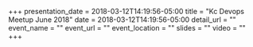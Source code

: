 +++
presentation_date = 2018-03-12T14:19:56-05:00
title = "Kc Devops Meetup June 2018"
date = 2018-03-12T14:19:56-05:00
detail_url = ""
event_name = ""
event_url = ""
event_location = ""
slides = ""
video = ""
+++